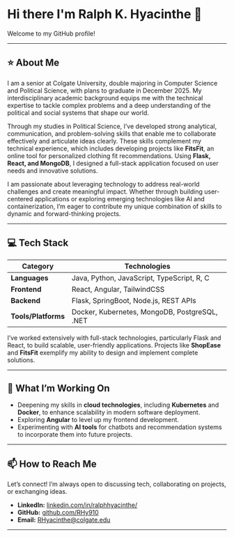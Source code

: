 
# Hi there I'm Ralph K. Hyacinthe 👋

Welcome to my GitHub profile!

---

## ⭐️ About Me  

I am a senior at Colgate University, double majoring in Computer Science and Political Science, with plans to graduate in December 2025. My interdisciplinary academic background equips me with the technical expertise to tackle complex problems and a deep understanding of the political and social systems that shape our world.  

Through my studies in Political Science, I’ve developed strong analytical, communication, and problem-solving skills that enable me to collaborate effectively and articulate ideas clearly. These skills complement my technical experience, which includes developing projects like **FitsFit**, an online tool for personalized clothing fit recommendations. Using **Flask, React, and MongoDB**, I designed a full-stack application focused on user needs and innovative solutions.  

I am passionate about leveraging technology to address real-world challenges and create meaningful impact. Whether through building user-centered applications or exploring emerging technologies like AI and containerization, I’m eager to contribute my unique combination of skills to dynamic and forward-thinking projects.  


---

## 💻 Tech Stack  

| **Category**      | **Technologies**                             |
|--------------------|----------------------------------------------|
| **Languages**      | Java, Python, JavaScript, TypeScript, R, C  |
| **Frontend**       | React, Angular, TailwindCSS                 |
| **Backend**        | Flask, SpringBoot, Node.js, REST APIs       |
| **Tools/Platforms**| Docker, Kubernetes, MongoDB, PostgreSQL, .NET |

I’ve worked extensively with full-stack technologies, particularly Flask and React, to build scalable, user-friendly applications. Projects like **ShopEase** and **FitsFit** exemplify my ability to design and implement complete solutions.  

---

## 🚀 What I’m Working On  

- Deepening my skills in **cloud technologies**, including **Kubernetes** and **Docker**, to enhance scalability in modern software deployment.  
- Exploring **Angular** to level up my frontend development.  
- Experimenting with **AI tools** for chatbots and recommendation systems to incorporate them into future projects.  

---

## 📫 How to Reach Me  

Let’s connect! I’m always open to discussing tech, collaborating on projects, or exchanging ideas.  

- **LinkedIn:** [linkedin.com/in/ralphhyacinthe/](https://linkedin.com/in/ralphhyacinthe/)  
- **GitHub:** [github.com/RHy910](https://github.com/RHy910)  
- **Email:** [RHyacinthe@colgate.edu](mailto:RHyacinthe@colgate.edu) 
-----

  

